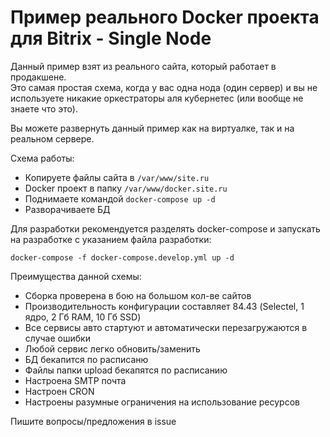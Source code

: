 # Пример реального Docker проекта для Bitrix - Single Node
Данный пример взят из реального сайта, который работает в продакшене.  
Это самая простая схема, когда у вас одна нода (один сервер) и вы не используете никакие оркестраторы аля кубернетес (или вообще не знаете что это).

Вы можете развернуть данный пример как на виртуалке, так и на реальном сервере.

Схема работы:
- Копируете файлы сайта в ```/var/www/site.ru```
- Docker проект в папку ```/var/www/docker.site.ru```
- Поднимаете командой ```docker-compose up -d```
- Разворачиваете БД


Для разработки рекомендуется разделять docker-compose и запускать на разработке с указанием файла разработки:  
```
docker-compose -f docker-compose.develop.yml up -d
```

Преимущества данной схемы:
- Сборка проверена в бою на большом кол-ве сайтов
- Производительность конфигурации составляет 84.43 (Selectel, 1 ядро, 2 Гб RAM, 10 Гб SSD)
- Все сервисы авто стартуют и автоматически перезагружаются в случае ошибки
- Любой сервис легко обновить/заменить
- БД бекапится по расписаню
- Файлы папки upload бекапятся по расписанию
- Настроена SMTP почта
- Настроен CRON
- Настроены разумные ограничения на использование ресурсов

Пишите вопросы/предложения в issue

